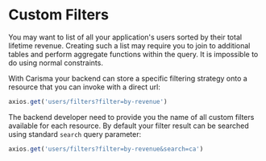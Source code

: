 # Custom Filters

You may want to list of all your application's users sorted by their total lifetime revenue. Creating such a list may require you to join to additional tables and perform aggregate functions within the query. It is impossible to do using normal constraints.

With Carisma your backend can store a specific filtering strategy onto a resource that you can invoke with a direct url:

```javascript
axios.get('users/filters?filter=by-revenue')
```

The backend developer need to provide you the name of all custom filters available for each resource. By default your filter result can be searched using standard `search` query parameter:

```javascript
axios.get('users/filters?filter=by-revenue&search=ca')
```

